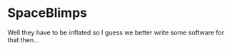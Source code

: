 # SpaceBlimps
Well they have to be inflated so I guess we better write some software for that then...
